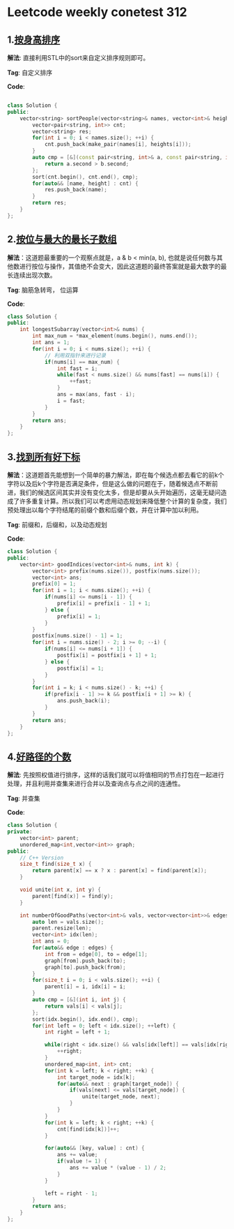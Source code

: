 # Leetcode weekly conetest 312
## 1.[按身高排序](https://leetcode.cn/problems/sort-the-people/)
**解法**: 直接利用STL中的sort来自定义排序规则即可。

**Tag**: 自定义排序

**Code**:
```cpp

class Solution {
public:
    vector<string> sortPeople(vector<string>& names, vector<int>& heights) {
        vector<pair<string, int>> cnt;
        vector<string> res;
        for(int i = 0; i < names.size(); ++i) {
            cnt.push_back(make_pair(names[i], heights[i]));
        }
        auto cmp = [&](const pair<string, int>& a, const pair<string, int>& b) {
            return a.second > b.second;
        };
        sort(cnt.begin(), cnt.end(), cmp);
        for(auto&& [name, height] : cnt) {
            res.push_back(name);
        }
        return res;
    }
};
```

## 2.[按位与最大的最长子数组](https://leetcode.cn/problems/longest-subarray-with-maximum-bitwise-and/)
**解法**：这道题最重要的一个观察点就是，a & b < min(a, b), 也就是说任何数与其他数进行按位与操作，其值绝不会变大，因此这道题的最终答案就是最大数字的最长连续出现次数。

**Tag**: 脑筋急转弯， 位运算

**Code**:
```cpp
class Solution {
public:
    int longestSubarray(vector<int>& nums) {
        int max_num = *max_element(nums.begin(), nums.end());
        int ans = 1;
        for(int i = 0; i < nums.size(); ++i) {
            // 利用双指针来进行记录
            if(nums[i] == max_num) {
                int fast = i;
                while(fast < nums.size() && nums[fast] == nums[i]) {
                    ++fast;
                }
                ans = max(ans, fast - i);
                i = fast;
            }
        }
        return ans;
    }
};
```

## 3.[找到所有好下标](https://leetcode.cn/problems/find-all-good-indices/)
**解法**：这道题首先能想到一个简单的暴力解法，即在每个候选点都去看它的前k个字符以及后k个字符是否满足条件，但是这么做的问题在于，随着候选点不断前进，我们的候选区间其实并没有变化太多，但是却要从头开始遍历，这毫无疑问造成了许多重复计算。所以我们可以考虑用动态规划来降低整个计算的复杂度，我们预处理出以每个字符结尾的前缀个数和后缀个数，并在计算中加以利用。

**Tag**: 前缀和，后缀和，以及动态规划

**Code**:
```cpp
class Solution {
public:
    vector<int> goodIndices(vector<int>& nums, int k) {
        vector<int> prefix(nums.size()), postfix(nums.size());
        vector<int> ans;
        prefix[0] = 1;
        for(int i = 1; i < nums.size(); ++i) {
            if(nums[i] <= nums[i - 1]) {
                prefix[i] = prefix[i - 1] + 1; 
            } else {
                prefix[i] = 1;
            }
        }
        postfix[nums.size() - 1] = 1;
        for(int i = nums.size() - 2; i >= 0; --i) {
            if(nums[i] <= nums[i + 1]) {
                postfix[i] = postfix[i + 1] + 1;
            } else {
                postfix[i] = 1;
            }
        }
        for(int i = k; i < nums.size() - k; ++i) {
            if(prefix[i - 1] >= k && postfix[i + 1] >= k) {
                ans.push_back(i);
            }
        }
        return ans;
    }
};
```

## 4.[好路径的个数](https://leetcode.cn/problems/number-of-good-paths/)
**解法**: 先按照权值进行排序，这样的话我们就可以将值相同的节点打包在一起进行处理，并且利用并查集来进行合并以及查询点与点之间的连通性。

**Tag**: 并查集

**Code**:
```cpp
class Solution {
private:
    vector<int> parent;
    unordered_map<int,vector<int>> graph;
public:
    // C++ Version
    size_t find(size_t x) {
        return parent[x] == x ? x : parent[x] = find(parent[x]);
    }

    void unite(int x, int y) {
        parent[find(x)] = find(y);
    }

    int numberOfGoodPaths(vector<int>& vals, vector<vector<int>>& edges) {
        auto len = vals.size();
        parent.resize(len);
        vector<int> idx(len);
        int ans = 0;
        for(auto&& edge : edges) {
            int from = edge[0], to = edge[1];
            graph[from].push_back(to);
            graph[to].push_back(from);
        }
        for(size_t i = 0; i < vals.size(); ++i) {
            parent[i] = i, idx[i] = i;
        }
        auto cmp = [&](int i, int j) {
            return vals[i] < vals[j];
        };
        sort(idx.begin(), idx.end(), cmp);
        for(int left = 0; left < idx.size(); ++left) {
            int right = left + 1;

            while(right < idx.size() && vals[idx[left]] == vals[idx[right]]) {
                ++right;
            }
            unordered_map<int, int> cnt;
            for(int k = left; k < right; ++k) {
                int target_node = idx[k];
                for(auto&& next : graph[target_node]) {
                    if(vals[next] <= vals[target_node]) {
                        unite(target_node, next);
                    }
                }
            }
            for(int k = left; k < right; ++k) {
                cnt[find(idx[k])]++;
            }

            for(auto&& [key, value] : cnt) {
                ans += value;
                if(value != 1) {
                    ans += value * (value - 1) / 2;
                }
            }

            left = right - 1;
        }
        return ans;
    }
};
```

